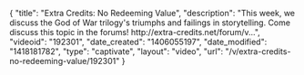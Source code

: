 {
    "title": "Extra Credits: No Redeeming Value",
    "description": "This week, we discuss the God of War trilogy's triumphs and failings in storytelling. Come discuss this topic in the forums! http:\/\/extra-credits.net\/forum\/v...",
    "videoid": "192301",
    "date_created": "1406055197",
    "date_modified": "1418181782",
    "type": "captivate",
    "layout": "video",
    "url": "\/v\/extra-credits-no-redeeming-value\/192301"
}